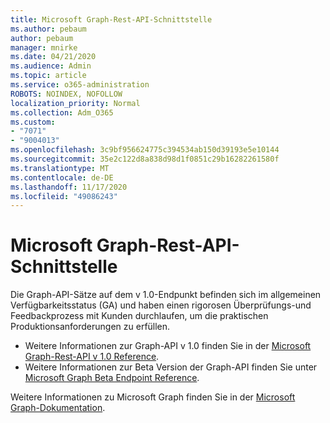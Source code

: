 ```yaml
---
title: Microsoft Graph-Rest-API-Schnittstelle
ms.author: pebaum
author: pebaum
manager: mnirke
ms.date: 04/21/2020
ms.audience: Admin
ms.topic: article
ms.service: o365-administration
ROBOTS: NOINDEX, NOFOLLOW
localization_priority: Normal
ms.collection: Adm_O365
ms.custom:
- "7071"
- "9004013"
ms.openlocfilehash: 3c9bf956624775c394534ab150d39193e5e10144
ms.sourcegitcommit: 35e2c122d8a838d98d1f0851c29b16282261580f
ms.translationtype: MT
ms.contentlocale: de-DE
ms.lasthandoff: 11/17/2020
ms.locfileid: "49086243"
---
```

# <a name="microsoft-graph-rest-api-interface"></a>Microsoft Graph-Rest-API-Schnittstelle

Die Graph-API-Sätze auf dem v 1.0-Endpunkt befinden sich im allgemeinen Verfügbarkeitsstatus (GA) und haben einen rigorosen Überprüfungs-und Feedbackprozess mit Kunden durchlaufen, um die praktischen Produktionsanforderungen zu erfüllen.

- Weitere Informationen zur Graph-API v 1.0 finden Sie in der [Microsoft Graph-Rest-API v 1.0 Reference](https://docs.microsoft.com/graph/api/overview?toc=.%2Fref%2Ftoc.json&view=graph-rest-1.0). 
- Weitere Informationen zur Beta Version der Graph-API finden Sie unter [Microsoft Graph Beta Endpoint Reference](https://docs.microsoft.com/graph/api/overview?toc=.%2Fref%2Ftoc.json&view=graph-rest-beta).

Weitere Informationen zu Microsoft Graph finden Sie in der [Microsoft Graph-Dokumentation](https://docs.microsoft.com/graph/).


